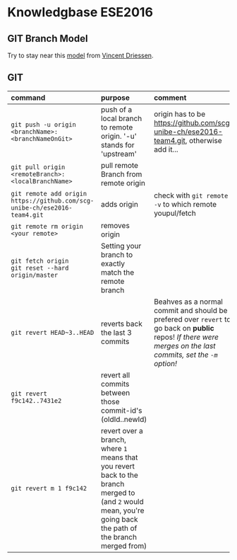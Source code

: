 # Knowledgbase ESE2016

## GIT Branch Model
Try to stay near this [model](http://nvie.com/posts/a-successful-git-branching-model/) from [Vincent Driessen](http://nvie.com/about/).

## GIT
|command|purpose|comment|
|:------|:------|:------|
|```git push -u origin <branchName>:<branchNameOnGit>```|push of a local branch to remote origin. '-u' stands for 'upstream'|origin has to be https://github.com/scg-unibe-ch/ese2016-team4.git, otherwise add it...|
|```git pull origin <remoteBranch>:<localBranchName>```|pull remote Branch from remote origin|
|```git remote add origin https://github.com/scg-unibe-ch/ese2016-team4.git```|adds origin|check with ```git remote -v``` to which remote youpul/fetch|
|```git remote rm origin <your remote>```|removes origin||
|<div>```git fetch origin```</div> <div>```git reset --hard origin/master```</div>|Setting your branch to exactly match the remote branch||
|```git revert HEAD~3..HEAD```| reverts back the last 3 commits| Beahves as a normal commit and should be prefered over ```revert``` to go back on **public** repos! *If there were merges on the last commits, set the ```-m``` option!*|
|```git revert f9c142..7431e2```|revert all commits between those commit-id's (oldId..newId)||
|```git revert m 1 f9c142```|revert over a branch, where ```1``` means that you revert back to the branch merged to (and ```2``` would mean, you're going back the path of the branch merged from)||
